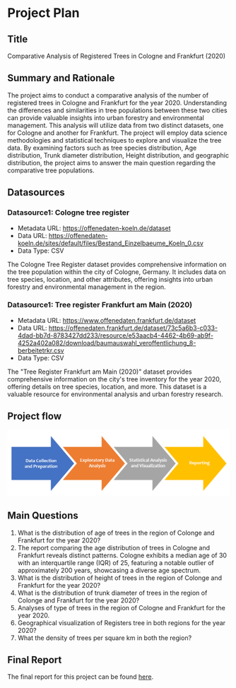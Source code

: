 # Project Plan

## Title
Comparative Analysis of Registered Trees in Cologne and Frankfurt (2020)

## Summary and Rationale
The project aims to conduct a comparative analysis of the number of registered trees in Cologne and Frankfurt for the year 2020. Understanding the differences and
similarities in tree populations between these two cities can provide valuable insights into urban forestry and environmental management. This analysis will
utilize data from two distinct datasets, one for Cologne and another for Frankfurt.
The project will employ data science methodologies and statistical techniques to explore and visualize the tree data. By examining factors such as tree species distribution, Age distribution, Trunk diameter distribution, Height distribution, and geographic distribution, the project aims to answer the main question regarding the comparative tree populations.


## Datasources
### Datasource1: Cologne tree register
* Metadata URL: https://offenedaten-koeln.de/dataset
* Data URL: https://offenedaten-koeln.de/sites/default/files/Bestand_Einzelbaeume_Koeln_0.csv
* Data Type: CSV

The Cologne Tree Register dataset provides comprehensive information on the tree population within the city of Cologne, Germany. It includes data on tree species,
location, and other attributes, offering insights into urban forestry and environmental management in the region.

### Datasource1: Tree register Frankfurt am Main (2020)
* Metadata URL: https://www.offenedaten.frankfurt.de/dataset
* Data URL: https://offenedaten.frankfurt.de/dataset/73c5a6b3-c033-4dad-bb7d-8783427dd233/resource/e53aacb4-4462-4b69-ab9f-4252a402a082/download/baumauswahl_veroffentlichung_8-berbeitetrkr.csv
* Data Type: CSV

The "Tree Register Frankfurt am Main (2020)" dataset provides comprehensive information on the city's tree inventory for the year 2020, offering details on tree species, location, and more. This dataset is a valuable resource for environmental analysis and urban forestry research.

## Project flow
![Flow Chart](/project/output_data/projectflow.png)

## Main Questions
1. What is the distribution of age of trees in the region of Colonge and Frankfurt for the year 2020?
2. The report comparing the age distribution of trees in Cologne and Frankfurt reveals distinct patterns. Cologne exhibits a median age of 30 with an interquartile range (IQR) of 25, featuring a notable outlier of approximately 200 years, showcasing a diverse age spectrum.
3. What is the distribution of height of trees in the region of Colonge and Frankfurt for the year 2020?
4. What is the distribution of trunk diameter of trees in the region of Colonge and Frankfurt for the year 2020?
5. Analyses of type of trees in the region of Cologne and Frankfurt for the year 2020.
6. Geographical visualization of Registers tree in both regions for the year 2020?
7. What the density of trees per square km in both the region?

## Final Report
The final report for this project can be found [here](https://github.com/Ali623/made-template-ws2324/blob/main/project/Report.ipynb).
  


